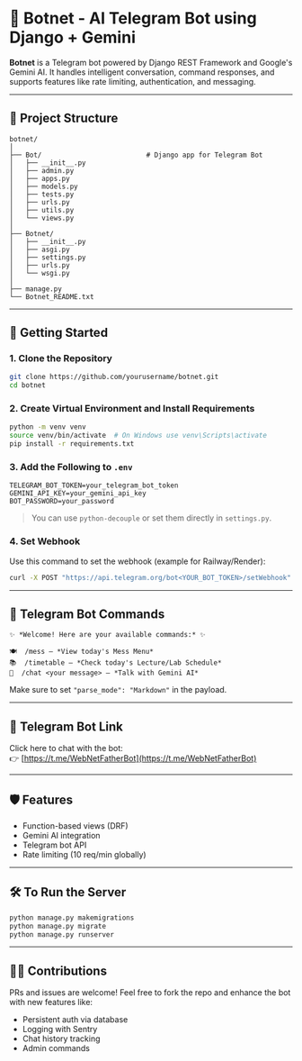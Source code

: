 
# 🤖 Botnet - AI Telegram Bot using Django + Gemini

**Botnet** is a Telegram bot powered by Django REST Framework and Google's Gemini AI. It handles intelligent conversation, command responses, and supports features like rate limiting, authentication, and messaging.

---

## 📁 Project Structure

```
botnet/
│
├── Bot/                          # Django app for Telegram Bot
│   ├── __init__.py
│   ├── admin.py
│   ├── apps.py
│   ├── models.py
│   ├── tests.py
│   ├── urls.py
│   ├── utils.py
│   └── views.py
│
├── Botnet/
│   ├── __init__.py
│   ├── asgi.py
│   ├── settings.py
│   ├── urls.py
│   └── wsgi.py
│
├── manage.py
└── Botnet_README.txt
```

---

## 🚀 Getting Started

### 1. Clone the Repository

```bash
git clone https://github.com/yourusername/botnet.git
cd botnet
```

### 2. Create Virtual Environment and Install Requirements

```bash
python -m venv venv
source venv/bin/activate  # On Windows use venv\Scripts\activate
pip install -r requirements.txt
```

### 3. Add the Following to `.env`

```env
TELEGRAM_BOT_TOKEN=your_telegram_bot_token
GEMINI_API_KEY=your_gemini_api_key
BOT_PASSWORD=your_password
```

> You can use `python-decouple` or set them directly in `settings.py`.

### 4. Set Webhook

Use this command to set the webhook (example for Railway/Render):

```bash
curl -X POST "https://api.telegram.org/bot<YOUR_BOT_TOKEN>/setWebhook" -d "url=https://<your-domain>/bot/"
```

---

## 💬 Telegram Bot Commands

```
✨ *Welcome! Here are your available commands:* ✨

🍽️  /mess — *View today's Mess Menu*
📚  /timetable — *Check today's Lecture/Lab Schedule*
💬  /chat <your message> — *Talk with Gemini AI*
```

Make sure to set `"parse_mode": "Markdown"` in the payload.

---

## 🔗 Telegram Bot Link

Click here to chat with the bot:  
👉 [https://t.me/WebNetFatherBot](https://t.me/WebNetFatherBot)

---

## 🛡️ Features

- Function-based views (DRF)
- Gemini AI integration
- Telegram bot API
- Rate limiting (10 req/min globally)

---

## 🛠️ To Run the Server

```bash
python manage.py makemigrations
python manage.py migrate
python manage.py runserver
```

---

## 🙋‍♂️ Contributions

PRs and issues are welcome! Feel free to fork the repo and enhance the bot with new features like:
- Persistent auth via database
- Logging with Sentry
- Chat history tracking
- Admin commands
